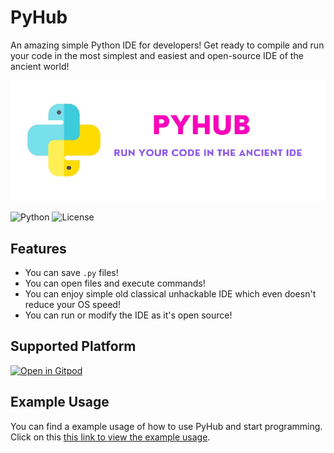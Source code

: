 # PyHub


An amazing simple Python IDE for developers! Get ready to compile and run your code in the most simplest and easiest and open-source IDE of the ancient world! 


<img src = "./assests/45.png">

![Python](https://img.shields.io/badge/Python-3.8-red?style=for-the-badge)
![License](https://img.shields.io/github/license/DevMike123/PyHub?style=for-the-badge)


## Features
- You can save `.py` files!
- You can open files and execute commands!
- You can enjoy simple old classical unhackable IDE which even doesn't reduce your OS speed!
- You can run or modify the IDE as it's open source!

## Supported Platform

[![Open in Gitpod](https://gitpod.io/button/open-in-gitpod.svg)](https://gitpod.io/#https://github.com/DevMike123/PyHub)
 
## Example Usage

You can find a example usage of how to use PyHub and start programming. 
Click on this [this link to view the example usage](https://github.com/DevMike123/PyHub/blob/main/assests/pyhub.PNG).
